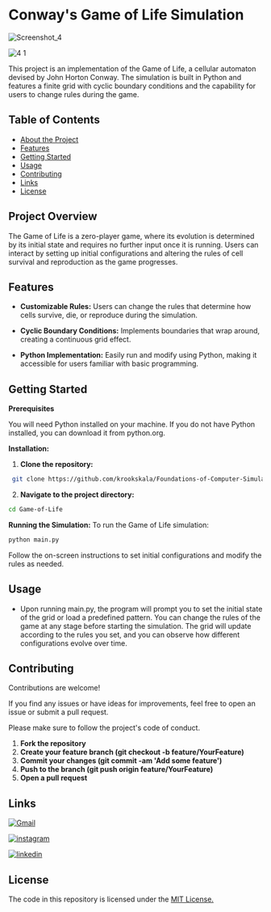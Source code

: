 
# Conway's Game of Life Simulation

![Screenshot_4](https://github.com/user-attachments/assets/a060974c-d0f5-46e5-be45-d9d8dbe5062a)

![4 1](https://github.com/user-attachments/assets/1e29b434-c854-42c5-a30a-6bbbad19931c)








This project is an implementation of the Game of Life, a cellular automaton devised by John Horton Conway. The simulation is built in Python and features a finite grid with cyclic boundary conditions and the capability for users to change rules during the game.
## Table of Contents

- [About the Project](#about-the-project)
- [Features](#features)
- [Getting Started](#getting-started)
- [Usage](#usage)
- [Contributing](#contributing)
- [Links](#links)
- [License](#license)
## Project Overview

The Game of Life is a zero-player game, where its evolution is determined by its initial state and requires no further input once it is running. Users can interact by setting up initial configurations and altering the rules of cell survival and reproduction as the game progresses.

## Features

- **Customizable Rules:** Users can change the rules that determine how cells survive, die, or reproduce during the simulation.

- **Cyclic Boundary Conditions:** Implements boundaries that wrap around, creating a continuous grid effect.

- **Python Implementation:** Easily run and modify using Python, making it accessible for users familiar with basic programming.



## Getting Started

**Prerequisites**

You will need Python installed on your machine. If you do not have Python installed, you can download it from python.org.

**Installation:**

1. **Clone the repository:**
```bash
 git clone https://github.com/krookskala/Foundations-of-Computer-Simulation/tree/main/09-Game%20Of%20Life%20Simulation

```
2. **Navigate to the project directory:**
```bash
cd Game-of-Life

```
**Running the Simulation:**
To run the Game of Life simulation:

```bash
python main.py

```

Follow the on-screen instructions to set initial configurations and modify the rules as needed.
## Usage
- Upon running main.py, the program will prompt you to set the initial state of the grid or load a predefined pattern. You can change the rules of the game at any stage before starting the simulation. The grid will update according to the rules you set, and you can observe how different configurations evolve over time.








## Contributing

Contributions are welcome!

If you find any issues or have ideas for improvements, feel free to open an issue or submit a pull request.

Please make sure to follow the project's code of conduct.

1. **Fork the repository**
2. **Create your feature branch (git checkout -b feature/YourFeature)**
3. **Commit your changes (git commit -am 'Add some feature')**
4. **Push to the branch (git push origin feature/YourFeature)**
5. **Open a pull request**


## Links

[![Gmail](https://img.shields.io/badge/ismailsariarslan7@gmail.com-D14836?style=for-the-badge&logo=gmail&logoColor=white)](ismailsariarslan7@gmail.com)

[![instagram](https://img.shields.io/badge/Instagram-E4405F?style=for-the-badge&logo=instagram&logoColor=white)](https://www.instagram.com/ismailsariarslan/)

[![linkedin](https://img.shields.io/badge/linkedin-0A66C2?style=for-the-badge&logo=linkedin&logoColor=white)](https://www.linkedin.com/in/ismailsariarslan/)
## License

The code in this repository is licensed under the [MIT License.](https://choosealicense.com/licenses/mit/)

